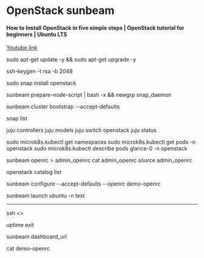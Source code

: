 # OpenStack sunbeam

#### How to Install OpenStack in five simple steps | OpenStack tutorial for beginners | Ubuntu LTS
[Youtube link](https://www.youtube.com/watch?v=ifDtBM_EHPE)

sudo apt-get update -y && sudo apt-get upgrade -y

ssh-keygen -t rsa -b 2048



sudo snap install openstack

sunbeam prepare-node-script | bash -x && newgrp snap_daemon

sunbeam cluster bootstrap --accept-defaults

snap list

juju controllers
juju models
juju switch openstack 
juju status

sudo microk8s.kubectl get namespaces
sudo microk8s.kubectl get pods -n openstack
sudo microk8s.kubectl describe pods glance-0 -n openstack


sunbeam openrc > admin_openrc
cat admin_openrc
source admin_openrc

openstack catalog list



sunbeam configure --accept-defaults --openrc demo-openrc 

sunbeam launch ubuntu -n test


----------

ssh <>

uptime
exit


sunbeam dashboard_url

cat demo-openrc












